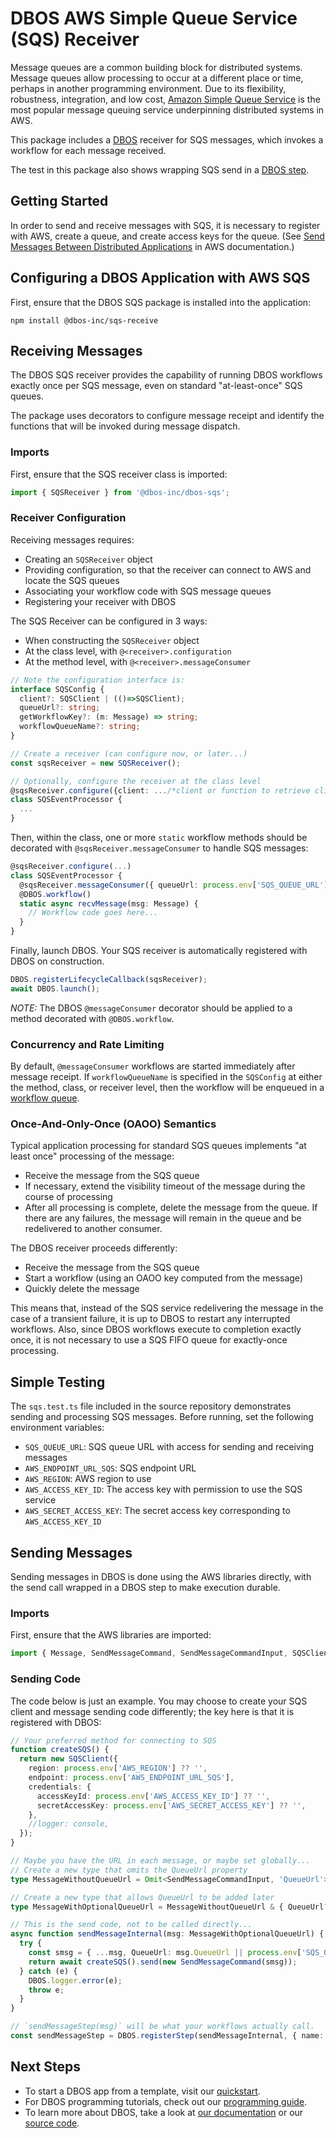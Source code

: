# DBOS AWS Simple Queue Service (SQS) Receiver

Message queues are a common building block for distributed systems. Message queues allow processing to occur at a different place or time, perhaps in another programming environment. Due to its flexibility, robustness, integration, and low cost, [Amazon Simple Queue Service](https://aws.amazon.com/sqs/) is the most popular message queuing service underpinning distributed systems in AWS.

This package includes a [DBOS](https://docs.dbos.dev/) receiver for SQS messages, which invokes a workflow for each message received.

The test in this package also shows wrapping SQS send in a [DBOS step](https://docs.dbos.dev/typescript/tutorials/step-tutorial).

## Getting Started

In order to send and receive messages with SQS, it is necessary to register with AWS, create a queue, and create access keys for the queue. (See [Send Messages Between Distributed Applications](https://aws.amazon.com/getting-started/hands-on/send-messages-distributed-applications/) in AWS documentation.)

## Configuring a DBOS Application with AWS SQS

First, ensure that the DBOS SQS package is installed into the application:

```
npm install @dbos-inc/sqs-receive
```

## Receiving Messages

The DBOS SQS receiver provides the capability of running DBOS workflows exactly once per SQS message, even on standard "at-least-once" SQS queues.

The package uses decorators to configure message receipt and identify the functions that will be invoked during message dispatch.

### Imports

First, ensure that the SQS receiver class is imported:

```typescript
import { SQSReceiver } from '@dbos-inc/dbos-sqs';
```

### Receiver Configuration

Receiving messages requires:

- Creating an `SQSReceiver` object
- Providing configuration, so that the receiver can connect to AWS and locate the SQS queues
- Associating your workflow code with SQS message queues
- Registering your receiver with DBOS

The SQS Receiver can be configured in 3 ways:

- When constructing the `SQSReceiver` object
- At the class level, with `@<receiver>.configuration`
- At the method level, with `@<receiver>.messageConsumer`

```typescript
// Note the configuration interface is:
interface SQSConfig {
  client?: SQSClient | (()=>SQSClient);
  queueUrl?: string;
  getWorkflowKey?: (m: Message) => string;
  workflowQueueName?: string;
}

// Create a receiver (can configure now, or later...)
const sqsReceiver = new SQSReceiver();

// Optionally, configure the receiver at the class level
@sqsReceiver.configure({client: .../*client or function to retrieve client goes here*/})
class SQSEventProcessor {
  ...
}
```

Then, within the class, one or more `static` workflow methods should be decorated with `@sqsReceiver.messageConsumer` to handle SQS messages:

```typescript
@sqsReceiver.configure(...)
class SQSEventProcessor {
  @sqsReceiver.messageConsumer({ queueUrl: process.env['SQS_QUEUE_URL'] })
  @DBOS.workflow()
  static async recvMessage(msg: Message) {
    // Workflow code goes here...
  }
}
```

Finally, launch DBOS. Your SQS receiver is automatically registered with DBOS on construction.

```typescript
DBOS.registerLifecycleCallback(sqsReceiver);
await DBOS.launch();
```

_NOTE:_ The DBOS `@messageConsumer` decorator should be applied to a method decorated with `@DBOS.workflow`.

### Concurrency and Rate Limiting

By default, `@messageConsumer` workflows are started immediately after message receipt. If `workflowQueueName` is specified in the `SQSConfig` at either the method, class, or receiver level, then the workflow will be enqueued in a [workflow queue](https://docs.dbos.dev/typescript/reference/transactapi/workflow-queues).

### Once-And-Only-Once (OAOO) Semantics

Typical application processing for standard SQS queues implements "at least once" processing of the message:

- Receive the message from the SQS queue
- If necessary, extend the visibility timeout of the message during the course of processing
- After all processing is complete, delete the message from the queue. If there are any failures,
  the message will remain in the queue and be redelivered to another consumer.

The DBOS receiver proceeds differently:

- Receive the message from the SQS queue
- Start a workflow (using an OAOO key computed from the message)
- Quickly delete the message

This means that, instead of the SQS service redelivering the message in the case of a transient failure, it is up to DBOS to restart any interrupted workflows. Also, since DBOS workflows execute to completion exactly once, it is not necessary to use a SQS FIFO queue for exactly-once processing.

## Simple Testing

The `sqs.test.ts` file included in the source repository demonstrates sending and processing SQS messages. Before running, set the following environment variables:

- `SQS_QUEUE_URL`: SQS queue URL with access for sending and receiving messages
- `AWS_ENDPOINT_URL_SQS`: SQS endpoint URL
- `AWS_REGION`: AWS region to use
- `AWS_ACCESS_KEY_ID`: The access key with permission to use the SQS service
- `AWS_SECRET_ACCESS_KEY`: The secret access key corresponding to `AWS_ACCESS_KEY_ID`

## Sending Messages

Sending messages in DBOS is done using the AWS libraries directly, with the send call wrapped in a DBOS step to make execution durable.

### Imports

First, ensure that the AWS libraries are imported:

```typescript
import { Message, SendMessageCommand, SendMessageCommandInput, SQSClient } from '@aws-sdk/client-sqs';
```

### Sending Code

The code below is just an example. You may choose to create your SQS client and message sending code differently; the key here is that it is registered with DBOS:

```typescript
// Your preferred method for connecting to SQS
function createSQS() {
  return new SQSClient({
    region: process.env['AWS_REGION'] ?? '',
    endpoint: process.env['AWS_ENDPOINT_URL_SQS'],
    credentials: {
      accessKeyId: process.env['AWS_ACCESS_KEY_ID'] ?? '',
      secretAccessKey: process.env['AWS_SECRET_ACCESS_KEY'] ?? '',
    },
    //logger: console,
  });
}

// Maybe you have the URL in each message, or maybe set globally...
// Create a new type that omits the QueueUrl property
type MessageWithoutQueueUrl = Omit<SendMessageCommandInput, 'QueueUrl'>;

// Create a new type that allows QueueUrl to be added later
type MessageWithOptionalQueueUrl = MessageWithoutQueueUrl & { QueueUrl?: string };

// This is the send code, not to be called directly...
async function sendMessageInternal(msg: MessageWithOptionalQueueUrl) {
  try {
    const smsg = { ...msg, QueueUrl: msg.QueueUrl || process.env['SQS_QUEUE_URL']! };
    return await createSQS().send(new SendMessageCommand(smsg));
  } catch (e) {
    DBOS.logger.error(e);
    throw e;
  }
}

// `sendMessageStep(msg)` will be what your workflows actually call.
const sendMessageStep = DBOS.registerStep(sendMessageInternal, { name: 'Send SQS Message' });
```

## Next Steps

- To start a DBOS app from a template, visit our [quickstart](https://docs.dbos.dev/quickstart).
- For DBOS programming tutorials, check out our [programming guide](https://docs.dbos.dev/typescript/programming-guide).
- To learn more about DBOS, take a look at [our documentation](https://docs.dbos.dev/) or our [source code](https://github.com/dbos-inc/dbos-transact-ts).
